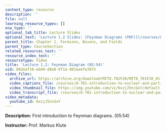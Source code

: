 ```yaml
---
content_type: resource
description: ''
file: null
learning_resource_types: []
ocw_type: ''
optional_tab_title: Lecture Slides
optional_text: 'Lecture 1.2 Slides: [Feynman Diagrams (PDF)](/courses/8-701-introduction-to-nuclear-and-particle-physics-fall-2020/resources/mit8_701f20_lec1-2)'
parent_title: Chapter 1. Fermions, Bosons, and Fields
parent_type: CourseSection
related_resources_text: ''
resource_index_text: ''
resourcetype: Video
title: 'Lecture 1.2: Feynman Diagram (05:54)'
uid: 802eaf16-eb49-d8e8-9f1a-401aaefe3975
video_files:
  archive_url: https://archive.org/download/MIT8.701F20/MIT8_701F20_01-02_Feynman_300k.mp4
  video_captions_file: /courses/8-701-introduction-to-nuclear-and-particle-physics-fall-2020/d6ce15381966576b93ada23fbad68869_6xzjJ5ncGxY.vtt
  video_thumbnail_file: https://img.youtube.com/vi/6xzjJ5ncGxY/default.jpg
  video_transcript_file: /courses/8-701-introduction-to-nuclear-and-particle-physics-fall-2020/e99184ee6c52bc846d386c4eebef218d_6xzjJ5ncGxY.pdf
video_metadata:
  youtube_id: 6xzjJ5ncGxY
---
```


**Description:** First introduction to Feynman diagrams. (05:54)

**Instructor:** Prof. Markus Klute